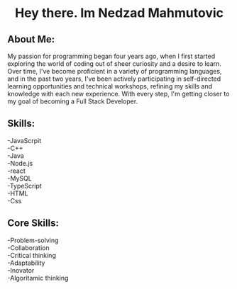
 <h1 align="center"">Hey there. Im Nedzad Mahmutovic</h1>

<h2>About Me:</h2>
<p>My passion for programming began four years ago, when I first started exploring the world of coding out of sheer curiosity and a desire to learn. Over time, I've become proficient in a variety of programming languages, and in the past two years, I've been actively participating in self-directed learning opportunities and technical workshops, refining my skills and knowledge with each new experience. With every step, I'm getting closer to my goal of becoming a Full Stack Developer.</p>
<h2>Skills:</h2>
<p>-JavaScrpit<br> -C++<br> -Java<br>  -Node.js<br> -react<br>  -MySQL<br> -TypeScript<br> -HTML<br> -Css</p>
<h2>Core Skills: </h2>
<p>-Problem-solving<br> 
   -Collaboration<br> 
   -Critical thinking<br> 
   -Adaptability <br>
   -Inovator <br>
   -Algoritamic thinking</p>
